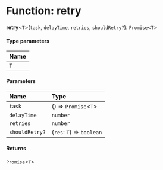 # Function: retry

**retry**<`T`>(`task`, `delayTime`, `retries`, `shouldRetry?`): `Promise`<`T`>

#### Type parameters

| Name |
| :------ |
| `T` |

#### Parameters

| Name | Type |
| :------ | :------ |
| `task` | () => `Promise`<`T`> |
| `delayTime` | `number` |
| `retries` | `number` |
| `shouldRetry?` | (`res`: `T`) => `boolean` |

#### Returns

`Promise`<`T`>
